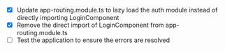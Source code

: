 - [x] Update app-routing.module.ts to lazy load the auth module instead of directly importing LoginComponent
- [x] Remove the direct import of LoginComponent from app-routing.module.ts
- [ ] Test the application to ensure the errors are resolved
